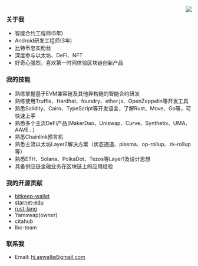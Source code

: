 <img src="https://github-readme-stats.vercel.app/api?username=a186r&show_icons=true&theme=highcontrast" align="right">

### 关于我
- 智能合约工程师(5年)
- Android研发工程师(3年)
- 比特币忠实粉丝
- 深度参与以太坊、DeFi、NFT
- 好奇心强烈，喜欢第一时间体验区块链创新产品

### 我的技能
- 熟练掌握基于EVM兼容链及其他异构链的智能合约研发
- 熟练使用Truffle、Hardhat、foundry、ether.js、OpenZeppelin等开发工具
- 熟悉Solidity、Cairo、TypeScript等开发语言，了解Rust、Move、Go等，可快速上手
- 熟悉多个主流DeFi产品(MakerDao、Uniswap、Curve、Synthetix、UMA、AAVE...)
- 熟悉Chainlink预言机
- 熟悉主流以太坊Layer2解决方案（状态通道、plasma、op-rollup、zk-rollup等）
- 熟悉ETH、Solana、PolkaDot、Tezos等Layer1及设计思想
- 具备供应链金融业务在区块链上的应用经验

### 我的开源贡献
- [bitkeep-wallet](https://github.com/bitkeepwallet)
- [starnet-edu](https://github.com/starknet-edu)
- [rust-lang](https://github.com/rust-lang/rustlings)
- Yamswap(owner)
- citahub
- lbc-team

### 联系我
- Email: hi.aewalle@gmail.com
